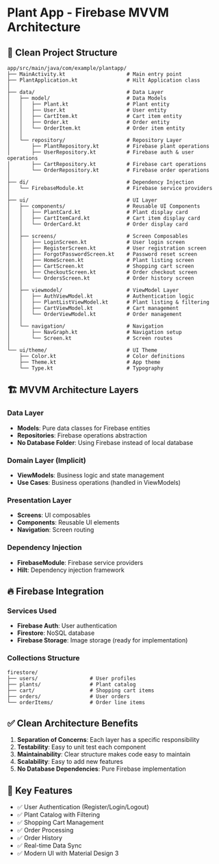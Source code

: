 # Plant App - Firebase MVVM Architecture

## 📁 Clean Project Structure

```
app/src/main/java/com/example/plantapp/
├── MainActivity.kt                    # Main entry point
├── PlantApplication.kt                # Hilt Application class
│
├── data/                              # Data Layer
│   ├── model/                         # Data Models
│   │   ├── Plant.kt                   # Plant entity
│   │   ├── User.kt                    # User entity
│   │   ├── CartItem.kt                # Cart item entity
│   │   ├── Order.kt                   # Order entity
│   │   └── OrderItem.kt               # Order item entity
│   │
│   └── repository/                    # Repository Layer
│       ├── PlantRepository.kt         # Firebase plant operations
│       ├── UserRepository.kt          # Firebase auth & user operations
│       ├── CartRepository.kt          # Firebase cart operations
│       └── OrderRepository.kt         # Firebase order operations
│
├── di/                                # Dependency Injection
│   └── FirebaseModule.kt              # Firebase service providers
│
├── ui/                                # UI Layer
│   ├── components/                    # Reusable UI Components
│   │   ├── PlantCard.kt               # Plant display card
│   │   ├── CartItemCard.kt            # Cart item display card
│   │   └── OrderCard.kt               # Order display card
│   │
│   ├── screens/                       # Screen Composables
│   │   ├── LoginScreen.kt             # User login screen
│   │   ├── RegisterScreen.kt          # User registration screen
│   │   ├── ForgotPasswordScreen.kt    # Password reset screen
│   │   ├── HomeScreen.kt              # Plant listing screen
│   │   ├── CartScreen.kt              # Shopping cart screen
│   │   ├── CheckoutScreen.kt          # Order checkout screen
│   │   └── OrdersScreen.kt            # Order history screen
│   │
│   ├── viewmodel/                     # ViewModel Layer
│   │   ├── AuthViewModel.kt           # Authentication logic
│   │   ├── PlantListViewModel.kt      # Plant listing & filtering
│   │   ├── CartViewModel.kt           # Cart management
│   │   └── OrderViewModel.kt          # Order management
│   │
│   └── navigation/                    # Navigation
│       ├── NavGraph.kt                # Navigation setup
│       └── Screen.kt                  # Screen routes
│
└── ui/theme/                          # UI Theme
    ├── Color.kt                       # Color definitions
    ├── Theme.kt                       # App theme
    └── Type.kt                        # Typography
```

## 🏗️ MVVM Architecture Layers

### **Data Layer**
- **Models**: Pure data classes for Firebase entities
- **Repositories**: Firebase operations abstraction
- **No Database Folder**: Using Firebase instead of local database

### **Domain Layer** (Implicit)
- **ViewModels**: Business logic and state management
- **Use Cases**: Business operations (handled in ViewModels)

### **Presentation Layer**
- **Screens**: UI composables
- **Components**: Reusable UI elements
- **Navigation**: Screen routing

### **Dependency Injection**
- **FirebaseModule**: Firebase service providers
- **Hilt**: Dependency injection framework

## 🔥 Firebase Integration

### **Services Used**
- **Firebase Auth**: User authentication
- **Firestore**: NoSQL database
- **Firebase Storage**: Image storage (ready for implementation)

### **Collections Structure**
```
firestore/
├── users/                 # User profiles
├── plants/                # Plant catalog
├── cart/                  # Shopping cart items
├── orders/                # User orders
└── orderItems/            # Order line items
```

## ✅ Clean Architecture Benefits

1. **Separation of Concerns**: Each layer has a specific responsibility
2. **Testability**: Easy to unit test each component
3. **Maintainability**: Clear structure makes code easy to maintain
4. **Scalability**: Easy to add new features
5. **No Database Dependencies**: Pure Firebase implementation

## 🚀 Key Features

- ✅ User Authentication (Register/Login/Logout)
- ✅ Plant Catalog with Filtering
- ✅ Shopping Cart Management
- ✅ Order Processing
- ✅ Order History
- ✅ Real-time Data Sync
- ✅ Modern UI with Material Design 3 